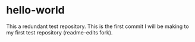 # hello-world
This a redundant test repository. 
This is the first commit I will be making to my first test repository (readme-edits fork). 
